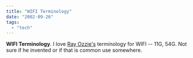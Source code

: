```yaml
---
title: "WIFI Terminology"
date: "2002-09-26"
tags: 
  - "tech"
---
```


**WIFI Terminology**. I love [Ray Ozzie's](http://www.ozzie.net/blog/2002/09/13.html#a60) terminology for WIFI -- 11G, 54G. Not sure if he invented or if that is common use somewhere.
